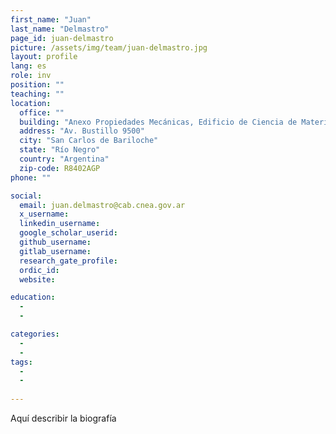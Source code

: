 ```yaml
---
first_name: "Juan"
last_name: "Delmastro"
page_id: juan-delmastro
picture: /assets/img/team/juan-delmastro.jpg
layout: profile
lang: es
role: inv
position: ""
teaching: ""
location:
  office: ""
  building: "Anexo Propiedades Mecánicas, Edificio de Ciencia de Materiales, Centro Atómico Bariloche"
  address: "Av. Bustillo 9500"
  city: "San Carlos de Bariloche"
  state: "Río Negro"
  country: "Argentina"
  zip-code: R8402AGP
phone: ""

social:
  email: juan.delmastro@cab.cnea.gov.ar
  x_username:
  linkedin_username:
  google_scholar_userid:
  github_username:
  gitlab_username:
  research_gate_profile:
  ordic_id:
  website:

education:
  -
  -

categories: 
  -
  -
tags: 
  -
  -
  
---
```



Aquí describir la biografía



